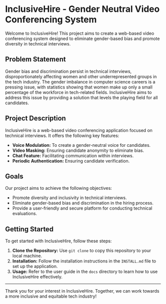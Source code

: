 # InclusiveHire - Gender Neutral Video Conferencing System

Welcome to InclusiveHire! This project aims to create a web-based video conferencing system designed to eliminate gender-based bias and promote diversity in technical interviews.

## Problem Statement

Gender bias and discrimination persist in technical interviews, disproportionately affecting women and other underrepresented groups in the tech industry. The gender imbalance in computer science careers is a pressing issue, with statistics showing that women make up only a small percentage of the workforce in tech-related fields. InclusiveHire aims to address this issue by providing a solution that levels the playing field for all candidates.

## Project Description

InclusiveHire is a web-based video conferencing application focused on technical interviews. It offers the following key features:

- **Voice Modulation:** To create a gender-neutral voice for candidates.
- **Video Masking:** Ensuring candidate anonymity to eliminate bias.
- **Chat Feature:** Facilitating communication within interviews.
- **Periodic Authentication:** Ensuring candidate verification.

## Goals

Our project aims to achieve the following objectives:

- Promote diversity and inclusivity in technical interviews.
- Eliminate gender-based bias and discrimination in the hiring process.
- Provide a user-friendly and secure platform for conducting technical evaluations.

## Getting Started

To get started with InclusiveHire, follow these steps:

1. **Clone the Repository:** Use `git clone` to copy this repository to your local machine.
2. **Installation:** Follow the installation instructions in the `INSTALL.md` file to set up the application.
3. **Usage:** Refer to the user guide in the `docs` directory to learn how to use InclusiveHire effectively.


---

Thank you for your interest in InclusiveHire. Together, we can work towards a more inclusive and equitable tech industry!
